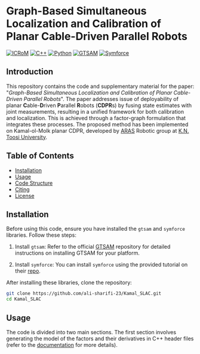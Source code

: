 # Graph-Based Simultaneous Localization and Calibration of Planar Cable-Driven Parallel Robots

[![ICRoM](https://img.shields.io/badge/Conference-ICRoM-orange)](https://icrom.ir/)
[![C++](https://img.shields.io/badge/Language-C++-blue.svg)](https://isocpp.org/)
[![Python](https://img.shields.io/badge/Language-Python-green.svg)](https://www.python.org/)
[![GTSAM](https://img.shields.io/badge/Library-GTSAM-brightgreen.svg)](https://gtsam.org/)
[![Symforce](https://img.shields.io/badge/Library-Symforce-yellow.svg)](https://symforce.org/)

## Introduction
This repository contains the code and supplementary material for the paper: "*Graph-Based Simultaneous Localization and Calibration of Planar Cable-Driven Parallel Robots*". The paper addresses issue of deployability of planar **C**able-**D**riven **P**arallel **R**obots (**CDPR**s) by fusing state estimates with joint measurements, resulting in a unified framework for both calibration and localization. This is achieved through a factor-graph formulation that integrates these processes. The proposed method has been implemented on Kamal-ol-Molk planar CDPR, developed by [ARAS](https://aras.kntu.ac.ir/) Robotic group at [K.N. Toosi University](https://kntu.ac.ir/).

## Table of Contents
- [Installation](#installation)
- [Usage](#usage)
- [Code Structure](#code-structure)
- [Citing](#citing)
- [License](#license)

## Installation

Before using this code, ensure you have installed the `gtsam` and `symforce` libraries. Follow these steps:

1. Install `gtsam`:
   Refer to the official [GTSAM](https://github.com/borglab/gtsam) repository for detailed instructions on installing GTSAM for your platform.

2. Install `symforce`:
   You can install `symforce` using the provided tutorial on their [repo](https://github.com/symforce-org/symforce).

After installing these libraries, clone the repository:
```bash
git clone https://github.com/ali-sharifi-23/Kamal_SLAC.git
cd Kamal_SLAC
```

## Usage
The code is divided into two main sections. The first section involves generating the model of the factors and their derivatives in C++ header files (refer to the [documentation](system_model/README.md) for more details).
